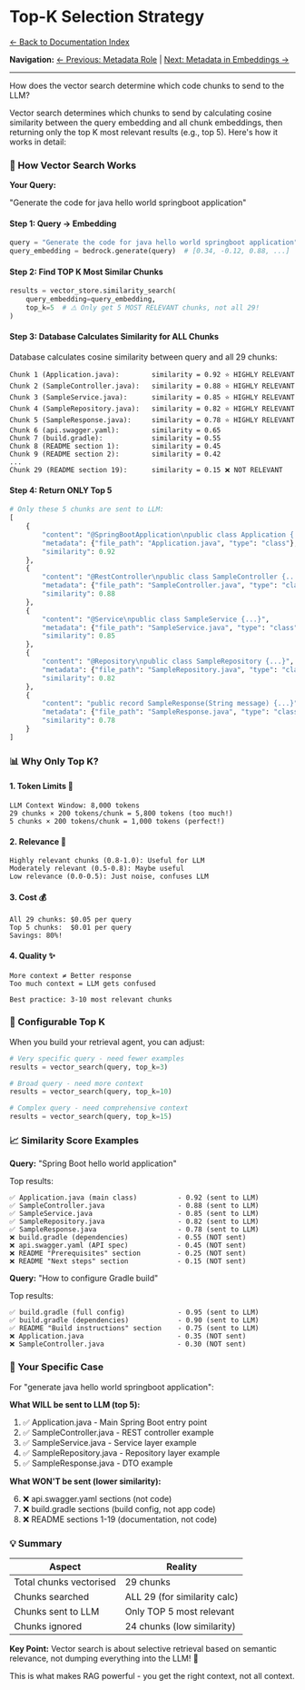 # Top-K Selection Strategy

[← Back to Documentation Index](../README.md)

**Navigation:** [← Previous: Metadata Role](./02_metadata_role.md) | [Next: Metadata in Embeddings →](./04_metadata_in_embeddings.md)

---

How does the vector search determine which code chunks to send to the LLM?

Vector search determines which chunks to send by calculating cosine similarity between the query embedding and all chunk embeddings, then returning only the top K most relevant results (e.g., top 5). Here's how it works in detail:

### 🎯 How Vector Search Works

**Your Query:**

"Generate the code for java hello world springboot application"

#### Step 1: Query → Embedding

```python
query = "Generate the code for java hello world springboot application"
query_embedding = bedrock.generate(query)  # [0.34, -0.12, 0.88, ...]
```

#### Step 2: Find TOP K Most Similar Chunks

```python
results = vector_store.similarity_search(
    query_embedding=query_embedding,
    top_k=5  # ⚠️ Only get 5 MOST RELEVANT chunks, not all 29!
)
```

#### Step 3: Database Calculates Similarity for ALL Chunks

Database calculates cosine similarity between query and all 29 chunks:

```
Chunk 1 (Application.java):        similarity = 0.92 ⭐ HIGHLY RELEVANT
Chunk 2 (SampleController.java):   similarity = 0.88 ⭐ HIGHLY RELEVANT
Chunk 3 (SampleService.java):      similarity = 0.85 ⭐ HIGHLY RELEVANT
Chunk 4 (SampleRepository.java):   similarity = 0.82 ⭐ HIGHLY RELEVANT
Chunk 5 (SampleResponse.java):     similarity = 0.78 ⭐ HIGHLY RELEVANT
Chunk 6 (api.swagger.yaml):        similarity = 0.65
Chunk 7 (build.gradle):            similarity = 0.55
Chunk 8 (README section 1):        similarity = 0.45
Chunk 9 (README section 2):        similarity = 0.42
...
Chunk 29 (README section 19):      similarity = 0.15 ❌ NOT RELEVANT
```

#### Step 4: Return ONLY Top 5

```python
# Only these 5 chunks are sent to LLM:
[
    {
        "content": "@SpringBootApplication\npublic class Application {...}",
        "metadata": {"file_path": "Application.java", "type": "class"},
        "similarity": 0.92
    },
    {
        "content": "@RestController\npublic class SampleController {...}",
        "metadata": {"file_path": "SampleController.java", "type": "class"},
        "similarity": 0.88
    },
    {
        "content": "@Service\npublic class SampleService {...}",
        "metadata": {"file_path": "SampleService.java", "type": "class"},
        "similarity": 0.85
    },
    {
        "content": "@Repository\npublic class SampleRepository {...}",
        "metadata": {"file_path": "SampleRepository.java", "type": "class"},
        "similarity": 0.82
    },
    {
        "content": "public record SampleResponse(String message) {...}",
        "metadata": {"file_path": "SampleResponse.java", "type": "class"},
        "similarity": 0.78
    }
]
```

### 📊 Why Only Top K?

#### 1. Token Limits 🚫

```
LLM Context Window: 8,000 tokens
29 chunks × 200 tokens/chunk = 5,800 tokens (too much!)
5 chunks × 200 tokens/chunk = 1,000 tokens (perfect!)
```

#### 2. Relevance 🎯

```
Highly relevant chunks (0.8-1.0): Useful for LLM
Moderately relevant (0.5-0.8): Maybe useful
Low relevance (0.0-0.5): Just noise, confuses LLM
```

#### 3. Cost 💰

```
All 29 chunks: $0.05 per query
Top 5 chunks:  $0.01 per query
Savings: 80%!
```

#### 4. Quality ✨

```
More context ≠ Better response
Too much context = LLM gets confused

Best practice: 3-10 most relevant chunks
```

### 🔧 Configurable Top K

When you build your retrieval agent, you can adjust:

```python
# Very specific query - need fewer examples
results = vector_search(query, top_k=3)

# Broad query - need more context
results = vector_search(query, top_k=10)

# Complex query - need comprehensive context
results = vector_search(query, top_k=15)
```

### 📈 Similarity Score Examples

**Query:** "Spring Boot hello world application"

Top results:

```
✅ Application.java (main class)          - 0.92 (sent to LLM)
✅ SampleController.java                  - 0.88 (sent to LLM)
✅ SampleService.java                     - 0.85 (sent to LLM)
✅ SampleRepository.java                  - 0.82 (sent to LLM)
✅ SampleResponse.java                    - 0.78 (sent to LLM)
❌ build.gradle (dependencies)            - 0.55 (NOT sent)
❌ api.swagger.yaml (API spec)            - 0.45 (NOT sent)
❌ README "Prerequisites" section         - 0.25 (NOT sent)
❌ README "Next steps" section            - 0.15 (NOT sent)
```

**Query:** "How to configure Gradle build"

Top results:

```
✅ build.gradle (full config)             - 0.95 (sent to LLM)
✅ build.gradle (dependencies)            - 0.90 (sent to LLM)
✅ README "Build instructions" section    - 0.75 (sent to LLM)
❌ Application.java                       - 0.35 (NOT sent)
❌ SampleController.java                  - 0.30 (NOT sent)
```

### 🎯 Your Specific Case

For "generate java hello world springboot application":

**What WILL be sent to LLM (top 5):**

1. ✅ Application.java - Main Spring Boot entry point
2. ✅ SampleController.java - REST controller example
3. ✅ SampleService.java - Service layer example
4. ✅ SampleRepository.java - Repository layer example
5. ✅ SampleResponse.java - DTO example

**What WON'T be sent (lower similarity):**

6. ❌ api.swagger.yaml sections (not code)
7. ❌ build.gradle sections (build config, not app code)
8. ❌ README sections 1-19 (documentation, not code)

### 💡 Summary

| Aspect                  | Reality                      |
|-------------------------|------------------------------|
| Total chunks vectorised | 29 chunks                    |
| Chunks searched         | ALL 29 (for similarity calc) |
| Chunks sent to LLM      | Only TOP 5 most relevant     |
| Chunks ignored          | 24 chunks (low similarity)   |

**Key Point:** Vector search is about selective retrieval based on semantic relevance, not dumping everything into the LLM! 🎯

This is what makes RAG powerful - you get the right context, not all context.


